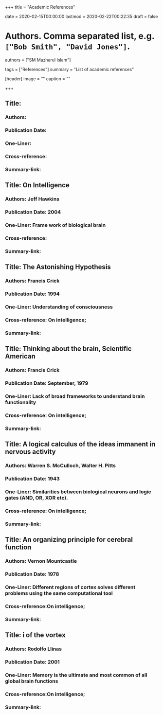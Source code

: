 +++
title = "Academic References"

date = 2020-02-15T00:00:00
lastmod = 2020-02-22T00:22:35
draft = false

# Authors. Comma separated list, e.g. `["Bob Smith", "David Jones"]`.
authors = ["SM Mazharul Islam"]

tags = ["References"]
summary = "List of academic references"

[header]
image = ""
caption = ""

+++

## Title:
### Authors:
### Publication Date:
### One-Liner:
### Cross-reference:
### Summary-link: 


## Title: On Intelligence
### Authors: Jeff Hawkins
### Publication Date: 2004
### One-Liner: Frame work of biological brain
### Cross-reference:
### Summary-link: 


## Title: The Astonishing Hypothesis
### Authors: Francis Crick
### Publication Date: 1994
### One-Liner: Understanding of consciousness
### Cross-reference: On intelligence;
### Summary-link: 


## Title: Thinking about the brain, Scientific American
### Authors: Francis Crick
### Publication Date: September, 1979
### One-Liner: Lack of broad frameworks to understand brain functionality
### Cross-reference: On intelligence;
### Summary-link: 


## Title: A logical calculus of the ideas immanent in nervous activity
### Authors: Warren S. McCulloch, Walter H. Pitts
### Publication Date: 1943
### One-Liner: Similarities between biological neurons and logic gates (AND, OR, XOR etc).
### Cross-reference: On intelligence;
### Summary-link: 


## Title: An organizing principle for cerebral function
### Authors: Vernon Mountcastle
### Publication Date: 1978
### One-Liner: Different regions of cortex solves different problems using the same computational tool
### Cross-reference:On intelligence;
### Summary-link: 


## Title: i of the vortex
### Authors: Rodolfo Llinas
### Publication Date: 2001
### One-Liner: Memory is the ultimate and most common of all global brain functions
### Cross-reference:On intelligence;
### Summary-link: 

